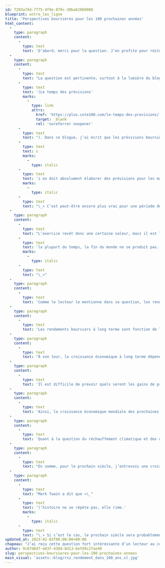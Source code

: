 ```yaml
---
id: f293a74d-7775-4f9e-879c-30ba62060088
blueprint: entre_les_ligne
title: 'Perspectives boursières pour les 100 prochaines années'
html_content:
  -
    type: paragraph
    content:
      -
        type: text
        text: 'D’abord, merci pour la question. J’en profite pour réitérer mon offre de me faire parvenir vos questions par courriel. Elles sont régulièrement une source d’inspiration pour ce blogue et je tenterai de répondre à autant de questions que possible.'
  -
    type: paragraph
    content:
      -
        type: text
        text: "La question est pertinente, surtout à la lumière du blogue que j’ai écrit récemment concernant la futilité de faire des prévisions boursières ou annuelles\_"
      -
        type: text
        text: '(Le temps des prévisions'
        marks:
          -
            type: link
            attrs:
              href: 'https://plus.cote100.com/le-temps-des-previsions/'
              target: _blank
              rel: 'noreferrer noopener'
      -
        type: text
        text: "). Dans ce blogue, j’ai écrit que les prévisions boursières à court terme n’avaient aucune valeur, mais que «\_"
      -
        type: text
        text: s
        marks:
          -
            type: italic
      -
        type: text
        text: 'i on doit absolument élaborer des prévisions pour les marchés, mieux vaut le faire sur un horizon de cinq à dix ans.'
        marks:
          -
            type: italic
      -
        type: text
        text: "\_» C’est peut-être encore plus vrai pour une période de 100 ans."
  -
    type: paragraph
    content:
      -
        type: text
        text: "L’exercice revêt donc une certaine valeur, mais il est loin d’être simple. Évidemment, bien des événements pourront se produire au cours des 100 prochaines années. Certains pourraient par exemple prévoir une fin du monde tel qu’on le connaît. Une guerre nucléaire ou des catastrophes naturelles pourraient survenir, ce qui rendrait toute tentative de faire des prévisions boursières à long terme caduque. Toutefois, si l’on investit, c’est parce qu’on croit ou qu’on espère que de tels événements ne surviendront pas. À mon avis, mieux vaut ignorer de telles possibilités, même si on sait qu’elles sont possibles. Comme l’a déjà dit le gestionnaire de portefeuille et auteur Howard Marks, «\_"
      -
        type: text
        text: 'la plupart du temps, la fin du monde ne se produit pas.'
        marks:
          -
            type: italic
      -
        type: text
        text: "\_»"
  -
    type: paragraph
    content:
      -
        type: text
        text: 'Comme le lecteur le mentionne dans sa question, les rendements boursiers des quelque 100 dernières années ont été de près de 10 % sur une base annuelle composée. Y a-t-il raison de croire qu’ils seront très différents dans les 100 prochaines années? Quels sont les facteurs clés susceptibles de changer au cours du prochain siècle par rapport au dernier?'
  -
    type: paragraph
    content:
      -
        type: text
        text: 'Les rendements boursiers à long terme sont fonction de la croissance des profits des entreprises en Bourse. De leur côté, les profits des entreprises sont principalement tributaires de la croissance économique.'
  -
    type: paragraph
    content:
      -
        type: text
        text: "À son tour, la croissance économique à long terme dépend selon moi de deux facteurs clés\_: la croissance démographique et les gains de productivité."
  -
    type: paragraph
    content:
      -
        type: text
        text: 'Il est difficile de prévoir quels seront les gains de productivité à très long terme. Je crois toutefois qu’ils pourraient être similaires à ceux qu’on a connus au cours du dernier siècle. Pour faire montre de prudence, disons qu’ils seront un peu moins élevés. Quant à la croissance démographique, il est prévisible qu’elle diminuera sensiblement dans les prochaines décennies. C’est d’ailleurs une tendance qui a débuté au cours des dernières décennies. C’est aussi un sujet dont je parle dans mon livre Avantage Bourse.'
  -
    type: paragraph
    content:
      -
        type: text
        text: 'Ainsi, la croissance économique mondiale des prochaines décennies sera probablement moins élevée que celle des dernières décennies. J’ajouterais qu’elle se déplacera vers les pays en voie de développement.'
  -
    type: paragraph
    content:
      -
        type: text
        text: 'Quant à la question du réchauffement climatique et des défis écologiques auxquels le monde fait fasse, je suis peut-être naïf, mais je crois que l’humanité saura relever ces défis. Je crois qu’il est dangereux de miser contre la capacité de l’humain et des économies (sans parler des entreprises) de s’adapter et de capitaliser sur les occasions de croissance qui se présentent. On peut voir les enjeux climatiques comme un risque énorme pour la croissance économique de notre planète ou on peut les voir comme un énorme problème qui n’attend qu’à être résolu. Je suis de ce dernier camp.'
  -
    type: paragraph
    content:
      -
        type: text
        text: "En somme, pour le prochain siècle, j’entrevois une croissance soutenue de l’économie mondiale, mais moins rapide que par le passé. Quant aux marchés boursiers, je crois aussi qu’on peut miser sur des rendements quelque peu moins élevés que dans le passé – je dirais de l’ordre de 8\_%. Moins élevés, mais toujours attrayants par rapport aux autres options disponibles. Plus important, je continue de croire que les actions permettront de surpasser le taux d’inflation mieux que la plupart des options de rechange."
  -
    type: paragraph
    content:
      -
        type: text
        text: "Mark Twain a dit que «\_"
      -
        type: text
        text: 'l’histoire ne se répète pas, elle rime.'
        marks:
          -
            type: italic
      -
        type: text
        text: "\_» Si c’est le cas, le prochain siècle sera probablement jonché d’événements imprévisibles qui auront des conséquences majeures sur l’économie et sur les marchés boursiers. Mais comme ce fut le cas au cours des 100 dernières années, les économies s’ajusteront et les marchés boursiers poursuivront leur marche ascendante."
updated_at: 2023-02-03T00:00:00+00:00
chapeau: "J’ai reçu cette question fort intéressante d’un lecteur au cours des derniers jours\_: «\_Depuis près de 100 ans, les rendements boursiers à long terme sont près de 10 % malgré les crashs, etc, mais en sera-t-il ainsi pour le prochain siècle? l serait intéressant de faire une chronique sur les perperctives boursières sur un horizon à très long terme, compte tenu que la tendance à la croissance boursière pourrait être réservée aux entreprises qui vont valoriser le côté protection de notre système écologique plutôt que valoriser le système économique, peu importe le coût écologique.»"
author: 9c87d8d7-e83f-438d-8d13-6efd9c2fae40
slug: perspectives-boursieres-pour-les-100-prochaines-annees
main_visual: 'assets::blog/rsz_rendement_dans_100_ans_xl.jpg'
---
```


